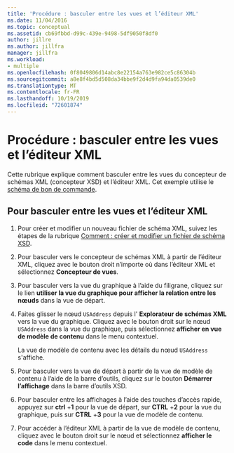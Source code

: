 ```yaml
---
title: 'Procédure : basculer entre les vues et l’éditeur XML'
ms.date: 11/04/2016
ms.topic: conceptual
ms.assetid: cb69fbbd-d99c-439e-9498-5df9050f8df0
author: jillre
ms.author: jillfra
manager: jillfra
ms.workload:
- multiple
ms.openlocfilehash: 0f8049806d14abc8e22154a763e982ce5c86304b
ms.sourcegitcommit: a8e8f4bd5d508da34bbe9f2d4d9fa94da0539de0
ms.translationtype: MT
ms.contentlocale: fr-FR
ms.lasthandoff: 10/19/2019
ms.locfileid: "72601874"
---
```

# <a name="how-to-switch-between-views-and-the-xml-editor"></a>Procédure : basculer entre les vues et l’éditeur XML

Cette rubrique explique comment basculer entre les vues du concepteur de schémas XML (concepteur XSD) et l’éditeur XML. Cet exemple utilise le [schéma de bon de commande](../xml-tools/sample-xsd-file-simple-schema.md).

## <a name="to-switch-between-the-views-and-the-xml-editor"></a>Pour basculer entre les vues et l’éditeur XML

1. Pour créer et modifier un nouveau fichier de schéma XML, suivez les étapes de la rubrique [Comment : créer et modifier un fichier de schéma XSD](../xml-tools/how-to-create-and-edit-an-xsd-schema-file.md).

2. Pour basculer vers le concepteur de schémas XML à partir de l’éditeur XML, cliquez avec le bouton droit n’importe où dans l’éditeur XML et sélectionnez **Concepteur de vues**.

3. Pour basculer vers la vue du graphique à l’aide du filigrane, cliquez sur le lien **utiliser la vue du graphique pour afficher la relation entre les nœuds** dans la vue de départ.

4. Faites glisser le nœud `USAddress` depuis l' **Explorateur de schémas XML** vers la vue du graphique. Cliquez avec le bouton droit sur le nœud `USAddress` dans la vue du graphique, puis sélectionnez **afficher en vue de modèle de contenu** dans le menu contextuel.

     La vue de modèle de contenu avec les détails du nœud `USAddress` s'affiche.

5. Pour basculer vers la vue de départ à partir de la vue de modèle de contenu à l’aide de la barre d’outils, cliquez sur le bouton **Démarrer l’affichage** dans la barre d’outils XSD.

6. Pour basculer entre les affichages à l’aide des touches d’accès rapide, appuyez sur **ctrl** +**1** pour la vue de départ, sur **CTRL** +**2** pour la vue du graphique, puis sur **CTRL** +**3** pour la vue de modèle de contenu.

7. Pour accéder à l’éditeur XML à partir de la vue de modèle de contenu, cliquez avec le bouton droit sur le nœud et sélectionnez **afficher le code** dans le menu contextuel.